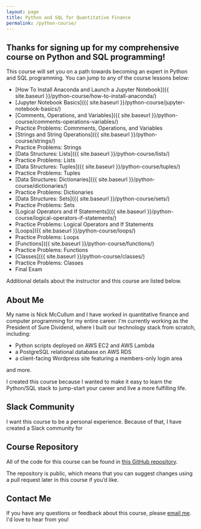 ```yaml
---
layout: page
title: Python and SQL for Quantitative Finance
permalink: /python-course/
---
```


## Thanks for signing up for my comprehensive course on Python and SQL programming!

This course will set you on a path towards becoming an expert in Python and SQL programming. You can jump to any of the course lessons below:

* [How To Install Anaconda and Launch a Jupyter Notebook]({{ site.baseurl }}/python-course/how-to-install-anaconda/)
* [Jupyter Notebook Basics]({{ site.baseurl }}/python-course/jupyter-notebook-basics/)
* [Comments, Operations, and Variables]({{ site.baseurl }}/python-course/comments-operations-variables/)
* Practice Problems: Commments, Operations, and Variables
* [Strings and String Operations]({{ site.baseurl }}/python-course/strings/)
* Practice Problems: Strings
* [Data Structures: Lists]({{ site.baseurl }}/python-course/lists/)
* Practice Problems: Lists
* [Data Structures: Tuples]({{ site.baseurl }}/python-course/tuples/)
* Practice Problems: Tuples
* [Data Structures: Dictionaries]({{ site.baseurl }}/python-course/dictionaries/)
* Practice Problems: Dictionaries
* [Data Structures: Sets]({{ site.baseurl }}/python-course/sets/)
* Practice Problems: Sets
* [Logical Operators and If Statements]({{ site.baseurl }}/python-course/logical-operators-if-statements/)
* Practice Problems: Logical Operators and If Statements
* [Loops]({{ site.baseurl }}/python-course/loops/)
* Practice Problems: Loops
* [Functions]({{ site.baseurl }}/python-course/functions/)
* Practice Problems: Functions
* [Classes]({{ site.baseurl }}/python-course/classes/)
* Practice Problems: Classes
* Final Exam

Additional details about the instructor and this course are listed below.

## About Me

My name is Nick McCullum and I have worked in quantitative finance and computer programming for my entire career. I'm currently working as the President of Sure Dividend, where I built our technology stack from scratch, including:

* Python scripts deployed on AWS EC2 and AWS Lambda
* a PostgreSQL relational database on AWS RDS 
* a client-facing Wordpress site featuring a members-only login area

and more.

I created this course because I wanted to make it easy to learn the Python/SQL stack to jump-start your career and live a more fulfilling life.

## Slack Community

I want this course to be a personal experience. Because of that, I have created a Slack community for 


## Course Repository

All of the code for this course can be found in [this GitHub repository](https://github.com/nicholasmccullum/python-sql-finance). 

The repository is public, which means that you can suggest changes using a pull request later in this course if you’d like. 

## Contact Me

If you have any questions or feedback about this course, please [email me](mailto:nicholasmccullum@gmail.com). I'd love to hear from you!
